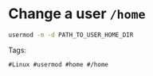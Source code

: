 # Change a user ```/home```
```bash
usermod -m -d PATH_TO_USER_HOME_DIR
```

Tags:
```
#Linux #usermod #home #/home
```
